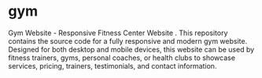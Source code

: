 # gym
Gym Website - Responsive Fitness Center Website . This repository contains the source code for a fully responsive and modern gym website. Designed for both desktop and mobile devices, this website can be used by fitness trainers, gyms, personal coaches, or health clubs to showcase services, pricing, trainers, testimonials, and contact information.
